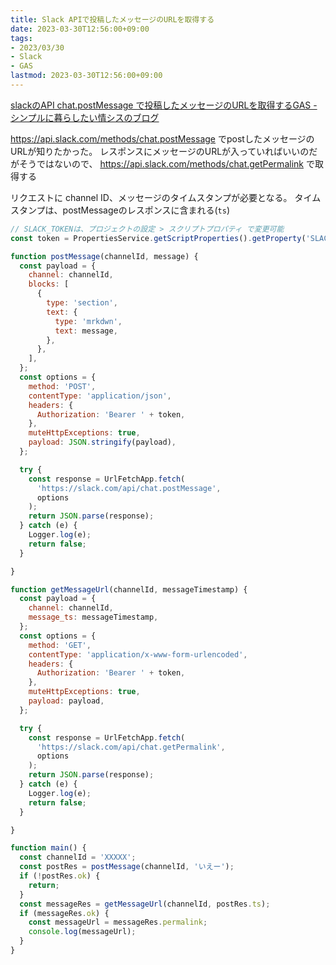 ```yaml
---
title: Slack APIで投稿したメッセージのURLを取得する
date: 2023-03-30T12:56:00+09:00
tags:
- 2023/03/30
- Slack
- GAS
lastmod: 2023-03-30T12:56:00+09:00
---
```


[slackのAPI chat.postMessage で投稿したメッセージのURLを取得するGAS - シンプルに暮らしたい情シスのブログ](https://simple-josys.hatenablog.com/entry/2022/01/18/231004#chatgetPermalink%E3%81%AEresponse%E3%81%AE%E4%B8%AD%E8%BA%AB)

https://api.slack.com/methods/chat.postMessage でpostしたメッセージのURLが知りたかった。
レスポンスにメッセージのURLが入っていればいいのだがそうではないので、 https://api.slack.com/methods/chat.getPermalink で取得する

リクエストに channel ID、メッセージのタイムスタンプが必要となる。
タイムスタンプは、postMessageのレスポンスに含まれる(`ts`)

````js
// SLACK_TOKENは、プロジェクトの設定 > スクリプトプロパティ で変更可能
const token = PropertiesService.getScriptProperties().getProperty('SLACK_TOKEN');

function postMessage(channelId, message) {
  const payload = {
    channel: channelId,
    blocks: [
      {
        type: 'section',
        text: {
          type: 'mrkdwn',
          text: message,
        },
      },
    ],
  }; 
  const options = {
    method: 'POST',
    contentType: 'application/json',
    headers: {
      Authorization: 'Bearer ' + token,
    },
    muteHttpExceptions: true,
    payload: JSON.stringify(payload),
  };

  try {
    const response = UrlFetchApp.fetch(
      'https://slack.com/api/chat.postMessage',
      options
    );
    return JSON.parse(response);
  } catch (e) {
    Logger.log(e);
    return false;
  }

}

function getMessageUrl(channelId, messageTimestamp) {
  const payload = {
    channel: channelId,
    message_ts: messageTimestamp,
  }; 
  const options = {
    method: 'GET',
    contentType: 'application/x-www-form-urlencoded',
    headers: {
      Authorization: 'Bearer ' + token,
    },
    muteHttpExceptions: true,
    payload: payload,
  };

  try {
    const response = UrlFetchApp.fetch(
      'https://slack.com/api/chat.getPermalink',
      options
    );
    return JSON.parse(response);
  } catch (e) {
    Logger.log(e);
    return false;
  }

}

function main() {
  const channelId = 'XXXXX';
  const postRes = postMessage(channelId, 'いえー');
  if (!postRes.ok) {
    return;
  }
  const messageRes = getMessageUrl(channelId, postRes.ts);
  if (messageRes.ok) {
    const messageUrl = messageRes.permalink;
    console.log(messageUrl);
  }
}
````
